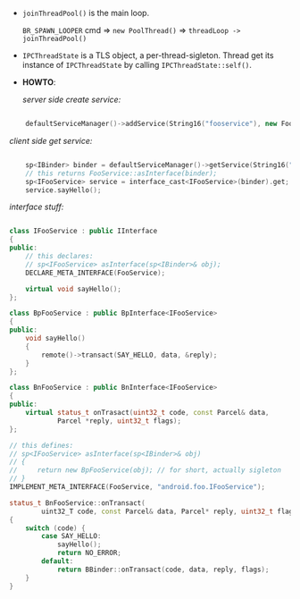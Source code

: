 * `joinThreadPool()` is the main loop.

  `BR_SPAWN_LOOPER` cmd
   => `new PoolThread()`
    => `threadLoop -> joinThreadPool()`

* `IPCThreadState` is a TLS object, a per-thread-sigleton. Thread get its instance
   of `IPCThreadState` by calling `IPCThreadState::self()`.

* __HOWTO__:

  *server side create service:*

```cpp

    defaultServiceManager()->addService(String16("fooservice"), new FooService());

```

  *client side get service:*

```cpp

    sp<IBinder> binder = defaultServiceManager()->getService(String16("fooservice"));
    // this returns FooService::asInterface(binder);
    sp<IFooService> service = interface_cast<IFooService>(binder).get;
    service.sayHello();

```

 *interface stuff:*

```cpp

class IFooService : public IInterface
{
public:
    // this declares:
    // sp<IFooService> asInterface(sp<IBinder>& obj);
    DECLARE_META_INTERFACE(FooService);

    virtual void sayHello();
};

class BpFooService : public BpInterface<IFooService>
{
public:
    void sayHello()
    {
        remote()->transact(SAY_HELLO, data, &reply);
    }
};

class BnFooService : public BnInterface<IFooService>
{
public:
    virtual status_t onTrasact(uint32_t code, const Parcel& data,
            Parcel *reply, uint32_t flags);
};

// this defines:
// sp<IFooService> asInterface(sp<IBinder>& obj)
// {
//     return new BpFooService(obj); // for short, actually sigleton
// }
IMPLEMENT_META_INTERFACE(FooService, "android.foo.IFooService");

status_t BnFooService::onTransact(
        uint32_T code, const Parcel& data, Parcel* reply, uint32_t flags)
{
    switch (code) {
        case SAY_HELLO:
            sayHello();
            return NO_ERROR;
        default:
            return BBinder::onTransact(code, data, reply, flags);
    }
}

```
